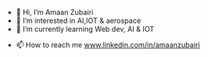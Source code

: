 - 👋 Hi, I’m Amaan Zubairi
- 👀 I’m interested in AI,IOT & aerospace
- 🌱 I’m currently learning Web dev, AI & IOT
<!--- - 💞️ I’m looking to collaborate on ...--->
- 📫 How to reach me www.linkedin.com/in/amaanzubairi

<!---
amaanaz/amaanaz is a ✨ special ✨ repository because its `README.md` (this file) appears on your GitHub profile.
You can click the Preview link to take a look at your changes.
--->
